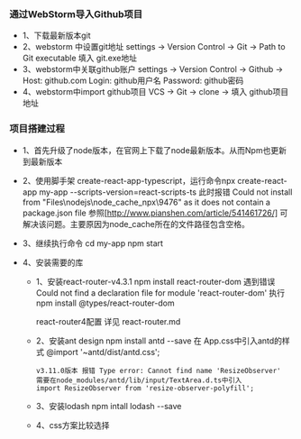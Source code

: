 ### 通过WebStorm导入Github项目
- 1、下载最新版本git
- 2、webstorm 中设置git地址
	settings -> Version Control -> Git -> Path to Git executable 填入 git.exe地址
- 3、webstorm中关联github账户
	settings -> Version Control -> Github -> Host: github.com Login: github用户名 Password: github密码
- 4、webstorm中import github项目
	VCS -> Git -> clone -> 填入 github项目地址

### 项目搭建过程
- 1、首先升级了node版本，在官网上下载了node最新版本。从而Npm也更新到最新版本

- 2、使用脚手架 create-react-app-typescript，运行命令npx create-react-app my-app --scripts-version=react-scripts-ts
此时报错 Could not install from "Files\nodejs\node_cache\_npx\9476" as it does not contain a package.json file
参照[http://www.pianshen.com/article/541461726/] 可解决该问题。主要原因为node_cache所在的文件路径包含空格。

- 3、继续执行命令 cd my-app  npm start

- 4、安装需要的库
    - 1、安装react-router-v4.3.1
         npm install react-router-dom
         遇到错误  Could not find a declaration file for module 'react-router-dom'
         执行  npm install @types/react-router-dom

         react-router4配置 详见 react-router.md
         
    - 2、安装ant design
          npm install antd --save
          在 App.css中引入antd的样式  @import '~antd/dist/antd.css';

          v3.11.0版本 报错 Type error: Cannot find name 'ResizeObserver'
          需要在node_modules/antd/lib/input/TextArea.d.ts中引入
          import ResizeObserver from 'resize-observer-polyfill';

    - 3、安装lodash
          npm intall lodash --save
    
    - 4、css方案比较选择


